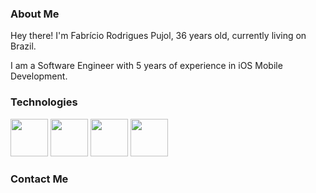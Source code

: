 ### About Me

Hey there! I'm Fabrício Rodrigues Pujol, 36 years old, currently living on Brazil.

I am a Software Engineer with 5 years of experience in iOS Mobile Development.

### Technologies

<div>
  <img src="https://cdn.jsdelivr.net/gh/devicons/devicon/icons/swift/swift-original.svg" width=60/>
  <img src="https://cdn.jsdelivr.net/gh/devicons/devicon/icons/xcode/xcode-original.svg" width=60/>
  <img src="https://cdn.jsdelivr.net/gh/devicons/devicon/icons/jira/jira-original.svg" width=60/>
  <img src="https://cdn.jsdelivr.net/gh/devicons/devicon/icons/git/git-original.svg" width=60/>
</div>

### Contact Me
